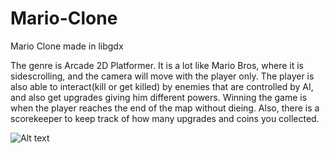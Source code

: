 Mario-Clone
===========

Mario Clone made in libgdx

The genre is Arcade 2D Platformer. It is a lot like Mario Bros, where it is sidescrolling, and the camera will move with the player only. The player is also able to interact(kill or get killed) by enemies that are controlled by AI, and also get upgrades giving him different powers. Winning the game is when the player reaches the end of the map without dieing. Also, there is a scorekeeper to keep track of how many upgrades and coins you collected.

![Alt text](http://i.imgur.com/Ivb8H28.png "Game")
